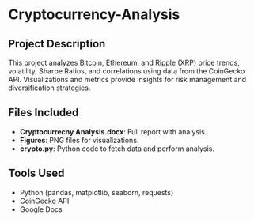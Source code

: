 # Cryptocurrency-Analysis

## Project Description
This project analyzes Bitcoin, Ethereum, and Ripple (XRP) price trends, volatility, Sharpe Ratios, and correlations using data from the CoinGecko API. Visualizations and metrics provide insights for risk management and diversification strategies.

## Files Included
- **Cryptocurrecny Analysis.docx**: Full report with analysis.
- **Figures**: PNG files for visualizations.
- **crypto.py**: Python code to fetch data and perform analysis.

## Tools Used
- Python (pandas, matplotlib, seaborn, requests)
- CoinGecko API
- Google Docs
